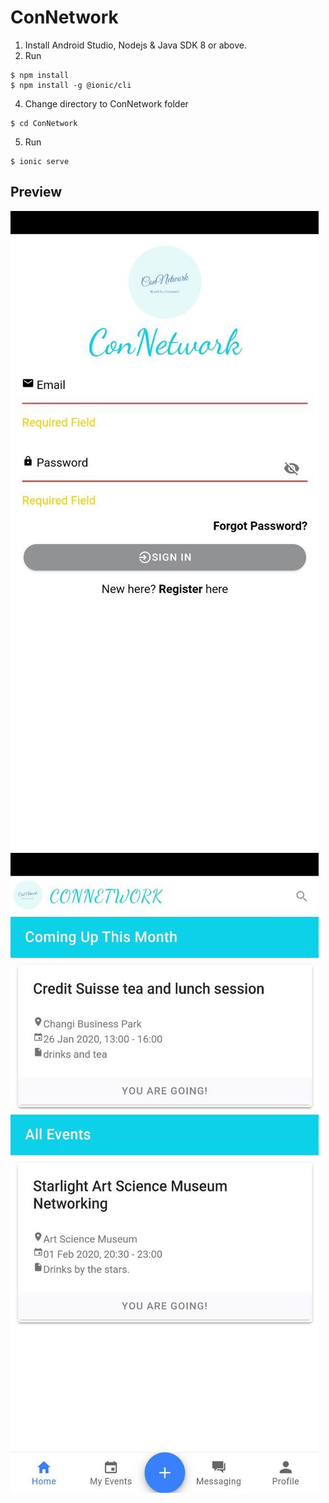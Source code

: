 # ConNetwork

1. Install Android Studio, Nodejs & Java SDK 8 or above.
2. Run
```shell
$ npm install
$ npm install -g @ionic/cli
```
4. Change directory to ConNetwork folder
```shell
$ cd ConNetwork
```
5. Run
```shell
$ ionic serve
```

## Preview

![alt text](https://github.com/ashley-how/ConNetwork/blob/master/src/assets/preview/photo_2020-01-23_22-49-32.jpg)
![alt text](https://github.com/ashley-how/ConNetwork/blob/master/src/assets/preview/photo_2020-01-23_22-49-28.jpg)